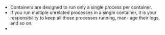 - Containers are designed to run only a single process per container.
- If you run multiple unrelated processes in a single container, it is your responsibility to keep all those processes running, man- age their logs, and so on.
- 